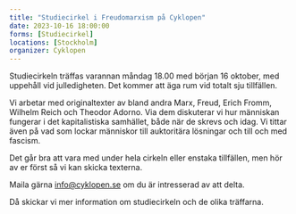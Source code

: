 ```yaml
---
title: "Studiecirkel i Freudomarxism på Cyklopen"
date: 2023-10-16 18:00:00
forms: [Studiecirkel]
locations: [Stockholm]
organizer: Cyklopen
---
```

Studiecirkeln träffas varannan måndag 18.00 med början 16 oktober, med uppehåll vid julledigheten. Det kommer att äga rum vid totalt sju tillfällen. 

Vi arbetar med originaltexter av bland andra Marx, Freud, Erich Fromm, Wilhelm Reich och Theodor Adorno. Via dem diskuterar vi hur människan fungerar i det kapitalistiska samhället, både när de skrevs och idag. Vi tittar även på vad som lockar människor till auktoritära lösningar och till och med fascism. 

Det går bra att vara med under hela cirkeln eller enstaka tillfällen, men hör av er först så vi kan skicka texterna.

Maila gärna info@cyklopen.se om du är intresserad av att delta.

Då skickar vi mer information om studiecirkeln och de olika träffarna.
